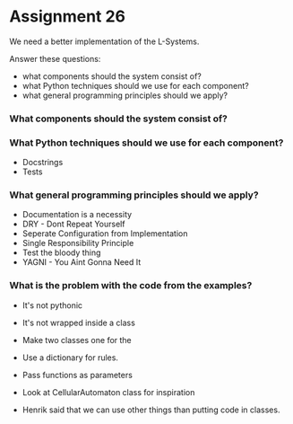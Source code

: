 # Assignment 26

We need a better implementation of the L-Systems.

Answer these questions:
- what components should the system consist of?
- what Python techniques should we use for each component?
- what general programming principles should we apply?


### What components should the system consist of?



### What Python techniques should we use for each component?
- Docstrings
- Tests


### What general programming principles should we apply?

- Documentation is a necessity
- DRY - Dont Repeat Yourself
- Seperate Configuration from Implementation
- Single Responsibility Principle
- Test the bloody thing
- YAGNI - You Aint Gonna Need It


### What is the problem with the code from the examples?

- It's not pythonic
- It's not wrapped inside a class
- Make two classes one for the 
- Use a dictionary for rules.
- Pass functions as parameters
- Look at CellularAutomaton class for inspiration

- Henrik said that we can use other things than putting code in classes.
